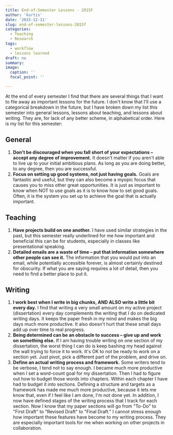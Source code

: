 ```yaml
---
title: End-of-Semester Lessons - 2015F
author: 'kurtis'
date: '2015-12-11'
slug: end-of-semester-lessons-2015f
categories:
  - Teaching
  - Research
tags:
  - workflow
  - lessons learned
draft: no
summary:
image:
  caption: ''
  focal_point: ''

---
```


At the end of every semester I find that there are several things that I want to file away as important lessons for the future. I don't know that I'll use a categorical breakdown in the future, but I have broken down my list this semester into general lessons, lessons about teaching, and lessons about writing. They are, for lack of any better scheme, in alphabetical order. Here is my list for this semester:

## General

1. **Don't be discouraged when you fall short of your expectations – accept any degree of improvement.** It doesn't matter if you aren't able to live up to your initial ambitious plans. As long as you are doing better, to any degree, then you are successful.
2. **Focus on setting up good systems, not just having goals.** Goals are fantastic and useful, but they can also become a myopic focus that causes you to miss other great opportunities. It is just as important to know when NOT to use goals as it is to know how to set good goals. Often, it is the system you set up to achieve the goal that is actually important. 

## Teaching

1. **Have projects build on one another.** I have used similar strategies in the past, but this semester really underlined for me how important and beneficial this can be for students, especially in classes like presentational speaking.
2. **Detailed emails are a waste of time – put that information somewhere other people can see it.** The information that you would put into an email, while potentially accessible forever, is almost certainly destined for obscurity. If what you are saying requires a lot of detail, then you need to find a better place to put it.

## Writing

1. **I work best when I write in big chunks, AND ALSO write a little bit every day.** I find that writing a very small amount on my active project (dissertation) every day complements the writing that I do on dedicated writing days. It keeps the paper fresh in my mind and makes the big days much more productive. It also doesn't hurt that these small days add up over time to real progress.
2. **Being determined can be an obstacle to success – give up and work on something else.** If I am having trouble writing on one section of my dissertation, the worst thing I can do is keep bashing my head against the wall trying to force it to work. It's OK to not be ready to work on a section yet. Just pivot, pick a different part of the problem, and drive on.
3. **Define an actual writing process and framework.** Some writers tend to be verbose, I tend not to say enough. I became much more productive when I set a word-count goal for my dissertation. Then I had to figure out how to budget those words into chapters. Within each chapter I have had to budget it into sections. Defining a structure and targets as a framework has made me much more productive, because it lets me know that, even if I feel like I am done, I'm not done yet. In addition, I now have defined stages of the writing process that I track for each section. Now I know that my paper sections will go from "To-Do" to "First Draft" to "Revised Draft" to "Final Draft." I cannot stress enough how important these features have become to my writing process. They are especially important tools for me when working on other projects in collaboration. 
